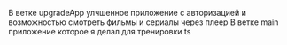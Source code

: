 В ветке upgradeApp улчшенное приложение с авторизацией и возможностью смотреть фильмы и сериалы через плеер
В ветке main приложение которое я делал для тренировки ts
